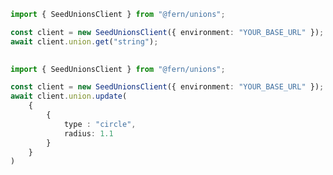 ```typescript
import { SeedUnionsClient } from "@fern/unions";

const client = new SeedUnionsClient({ environment: "YOUR_BASE_URL" });
await client.union.get("string");
 
```                        


```typescript
import { SeedUnionsClient } from "@fern/unions";

const client = new SeedUnionsClient({ environment: "YOUR_BASE_URL" });        
await client.union.update(
	{
		{ 
			type : "circle", 
			radius: 1.1
		}
	}
)
 
```                        


